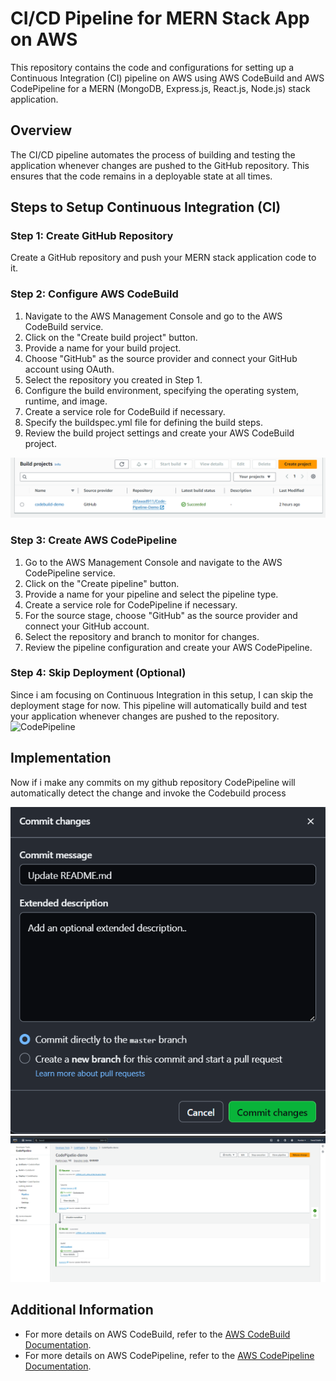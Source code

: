 # CI/CD Pipeline for MERN Stack App on AWS

This repository contains the code and configurations for setting up a Continuous Integration (CI) pipeline on AWS using AWS CodeBuild and AWS CodePipeline for a MERN (MongoDB, Express.js, React.js, Node.js) stack application.

## Overview

The CI/CD pipeline automates the process of building and testing the application whenever changes are pushed to the GitHub repository. This ensures that the code remains in a deployable state at all times.

## Steps to Setup Continuous Integration (CI)

### Step 1: Create GitHub Repository

Create a GitHub repository and push your MERN stack application code to it.

### Step 2: Configure AWS CodeBuild

1. Navigate to the AWS Management Console and go to the AWS CodeBuild service.
2. Click on the "Create build project" button.
3. Provide a name for your build project.
4. Choose "GitHub" as the source provider and connect your GitHub account using OAuth.
5. Select the repository you created in Step 1.
6. Configure the build environment, specifying the operating system, runtime, and image.
7. Create a service role for CodeBuild if necessary.
8. Specify the buildspec.yml file for defining the build steps.
9. Review the build project settings and create your AWS CodeBuild project.
      
  <img src="screenshots/Codebuild.png" alt="CodeBuild">

### Step 3: Create AWS CodePipeline

1. Go to the AWS Management Console and navigate to the AWS CodePipeline service.
2. Click on the "Create pipeline" button.
3. Provide a name for your pipeline and select the pipeline type.
4. Create a service role for CodePipeline if necessary.
5. For the source stage, choose "GitHub" as the source provider and connect your GitHub account.
6. Select the repository and branch to monitor for changes.
7. Review the pipeline configuration and create your AWS CodePipeline.

### Step 4: Skip Deployment (Optional)

Since i am  focusing on Continuous Integration in this setup, I can skip the deployment stage for now. This pipeline will automatically build and test your application whenever changes are pushed to the repository.
  <img src="screenshots/CodePipline.png" alt="CodePipeline">

## Implementation 
Now if i make any commits on my github repository CodePipeline will automatically detect the change and invoke the Codebuild process

  <img src="screenshots/Commit.png" alt="Commit">
  <img src="screenshots/CodePipeline_Success.png" alt="CodePipeline_Success">
  
## Additional Information

- For more details on AWS CodeBuild, refer to the [AWS CodeBuild Documentation](https://docs.aws.amazon.com/codebuild/index.html).
- For more details on AWS CodePipeline, refer to the [AWS CodePipeline Documentation](https://docs.aws.amazon.com/codepipeline/index.html).

